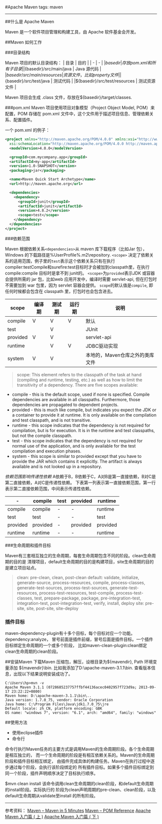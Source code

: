 #Apache Maven
tags: maven

---
##什么是 Apache Maven

Maven 是一个软件项目管理和构建工具，由 Apache 软件基金会开发。

##Maven 如何工作

###目录结构

Maven 项目的默认目录结构：
| 目录 | 目的 |
| - | - |
|${basedir} | 存放 pom.xml 和所有子目录 |
|${basedir}/src/main/java | Java 源代码 |
|${basedir}/src/main/resources | 资源文件，比如 property 文件 |
|${basedir}/src/test/java | 测试代码 |
|${basedir}/src/test/resources | 测试资源文件 |

Maven 项目会生成 .class 文件，存放在${basedir}/target/classes. 

###pom.xml
Maven 项目使用项目对象模型（Project Object Model, POM）来配置，POM 存储在 pom.xml 文件中，这个文件用于描述项目信息、管理依赖关系、配置插件。

一个 pom.xml 的例子：
```xml
<project xmlns="http://maven.apache.org/POM/4.0.0" xmlns:xsi="http://www.w3.org/2001/XMLSchema-instance"
  xsi:schemaLocation="http://maven.apache.org/POM/4.0.0 http://maven.apache.org/xsd/maven-4.0.0.xsd">
  <modelVersion>4.0.0</modelVersion>

  <groupId>com.mycompany.app</groupId>
  <artifactId>my-app</artifactId>
  <version>1.0-SNAPSHOT</version>
  <packaging>jar</packaging>

  <name>Maven Quick Start Archetype</name>
  <url>http://maven.apache.org</url>

  <dependencies>
    <dependency>
      <groupId>junit</groupId>
      <artifactId>junit</artifactId>
      <version>4.8.2</version>
      <scope>test</scope>
    </dependency>
  </dependencies>
</project>
```

###依赖范围

Maven 根据依赖关系`<dependencies>`从 maven 库下载程序（比如Jar 包），Windows 的下载路径是%UserProfile%\.m2\repository. 
`<scope>` 决定了依赖关系的适用范围，例子里的`test`表示这个依赖关系只有在执行
compiler:testCompile和surefire:test目标时才会被加到classpath里，在执行compile:compile
目标时是拿不到 junit的。
`<scope>`为`provided`表示JDK 或容器会提供所需的 jar 包，比如web 应用开发中，编译时需要 servlet-api, 但在打包时不需要加到 war 包里，因为 servlet 容器会提供。
`scope`的默认值是`compile`, 即任何时候都会包含在 classpath 里，打包时也会包含进去。

| scope | 编译期 | 测试期 | 运行期 | 说明 |
| - | - | - | - | - |
| compile | V | V | V | 默认 |
| test    |   | V |   | JUnit |
| provided| V | V |   | servlet-api |
| runtime |   | V | V | JDBC驱动实现 |
| system  | V | V |   | 本地的，Maven仓库之外的类库文件 |

> scope:
This element refers to the classpath of the task at hand (compiling and runtime, testing, etc.) as well as how to limit the transitivity of a dependency. There are five scopes available:
>
* compile - this is the default scope, used if none is specified. Compile dependencies are available in all classpaths. Furthermore, those dependencies are propagated to dependent projects.
* provided - this is much like compile, but indicates you expect the JDK or a container to provide it at runtime. It is only available on the compilation and test classpath, and is not transitive.
* runtime - this scope indicates that the dependency is not required for compilation, but is for execution. It is in the runtime and test classpaths, but not the compile classpath.
* test - this scope indicates that the dependency is not required for normal use of the application, and is only available for the test compilation and execution phases.
* system - this scope is similar to provided except that you have to provide the JAR which contains it explicitly. The artifact is always available and is not looked up in a repository.

*依赖范围影响传递性依赖*
A依赖于B，B依赖于C，A对B是第一直接依赖，B对C是第二直接依赖，A对C是传递性依赖。
下表第一列表示第一直接依赖范围，第一行表示第二直接依赖范围，中间表示传递性依赖。

|    -    | compile | test | provided | runtime |
| - | - | - | - | - |
| compile | compile | -    | -        | runtime |
| test    | test    | -    | -        | test |
| provided | provided | -  | provided | provided |
| runtime | runtime | -    | -        | runtime |

###生命周期和插件目标

Maven有三套相互独立的生命周期，每套生命周期包含不同的阶段。clean生命周期的目的是
清理项目，default生命周期的目的是构建项目，site生命周期的目的是建立项目站点。

> clean: pre-clean, clean, post-clean
> default: validate, initialize, generate-source, process-resources, compile, process-classes,
  generate-test-sources, process-test-sources, generate-test-resources, process-test-resources,
  test-compile, process-test-classes, test, prepare-package, package, pre-integration-test,
  integration-test, post-integration-test, verify, install, deploy
> site: pre-site, site, post-site, site-deploy

### 插件目标

maven-dependency-plugin有十多个目标，每个目标对应一个功能。dependency:analyze，
冒号前面是插件前缀，冒号后面是插件目标。一个插件目标绑定生命周期的一个或多个阶段，
比如maven-clean-plugin:clean绑定clean生命周期的clean阶段。


##安装Maven
下载Maven 压缩包，解压，设根目录为\${mavendir}, Path 环境变量添加 ${mavendir}\bin. 比如我添加了D:\apache-maven-3.1.1\bin. 
查看版本信息，出现以下结果说明安装成功了。
```
C:\Users\hp>mvn -v
Apache Maven 3.1.1 (0728685237757ffbf44136acec0402957f723d9a; 2013-09-17 23:22:22+0800)
Maven home: D:\apache-maven-3.1.1\bin\..
Java version: 1.7.0_75, vendor: Oracle Corporation
Java home: C:\Program Files\Java\jdk1.7.0_75\jre
Default locale: zh_CN, platform encoding: GBK
OS name: "windows 7", version: "6.1", arch: "amd64", family: "windows"
```

##使用方法

- 使用eclipse插件
- 命令行

命令行执行Maven任务的主要方式是调用Maven的生命周期阶段。各个生命周期是相互独立的，
而一个生命周期的阶段是有相互依赖关系的。Maven的生命周期阶段和插件目标相互绑定，
由插件完成具体的构建任务。Maven在执行过程中逐步通过每个阶段，会执行该阶段绑定的
所有插件目标。如果多个插件目标绑定到同一个阶段，插件声明顺序决定了目标执行顺序。

$mvn clean install
该命令调用clean生命周期的clean阶段，和default生命周期的install阶段。实际执行的
阶段为clean声明周期的pre-clean、clean阶段，以及default生命周期从validate至install
的所有阶段。

---
参考资料：
[Maven – Maven in 5 Minutes](https://maven.apache.org/guides/getting-started/maven-in-five-minutes.html)
[Maven – POM Reference](http://maven.apache.org/pom.html)
[Apache Maven 入门篇 ( 上 )](http://www.oracle.com/technetwork/cn/community/java/apache-maven-getting-started-1-406235-zhs.html)
[Apache Maven 入门篇 ( 下 )](http://www.oracle.com/technetwork/cn/community/java/apache-maven-getting-started-2-405568-zhs.html)
